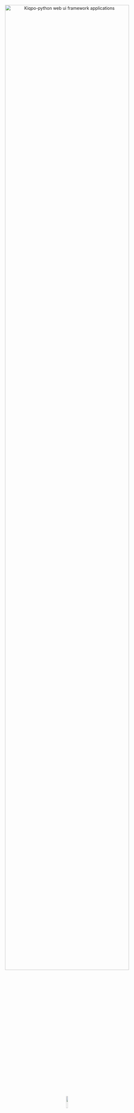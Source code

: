 <p align="center">
  <img width='90%' alt='Kiqpo-python web ui framework applications' src='https://www.linkpicture.com/q/kiqpo_1.svg'/>
</p>
<br/>
<br/>


<p align="center">
  <img width='10%' src='https://www.linkpicture.com/q/icon-kiqpo.png' />
</p>
<h3 align="center" >Kiqpo</h3>
<b align="center">
    <p align="center">Build web apps faster than ever</p>
</b>

### Quick start

> ⚠️ Kiqpo is **Unsuitable for production** as of now.

<sub>Try and contribute | pre-alpha</sub>





- [Install kiqpo](https://github.com/kiqpo/kiqpo/blob/docs/Installation.md)
- [Usage](https://github.com/kiqpo/kiqpo/blob/docs/Usage.md)
- [Contribution](https://github.com/kiqpo/kiqpo/blob/docs/CONTRIBUTING.md)
- [Documentation](http://kiqpo.software)

### About Kiqpo

By making use of [KIQPO](https://github/kiqpo), you can build beautiful, fast, and reliable web applications without relying on [JavaScript](https://github.com/topics/javascript) frameworks, [HTML](https://github.com/topics/HTML) templates, request parsing, or state management. All of this is done using [Python](https://github.com/python) and we're targeting web, [Windows](https://github.com/microsoft), [macOS](https://github.com/topics/macos), [Linux](https://github.com/topics/linux) platforms

### Beautiful user interface
<sub>kiqpo and google's material design </sub>

We want to enable designers to deliver their full creative vision without being forced to water it down due to limitations of the underlying framework.
that's why we follow [google](https://github.com/google)'s [material design](https://github.com/material-components) system.

### Productive development

Kiqpo offers hot reload, allowing you to make changes to your code and see the results instantly & No HTML/CSS/JavaScript required for Kiqpo

<img width='100%' src='https://i.postimg.cc/c1rXZYxL/output-onlinegiftools.gif' />

<br/>
Kiqpo is a fully open-source project, and we welcome contributions. Information on how to get started can be found in our contributor guide.
